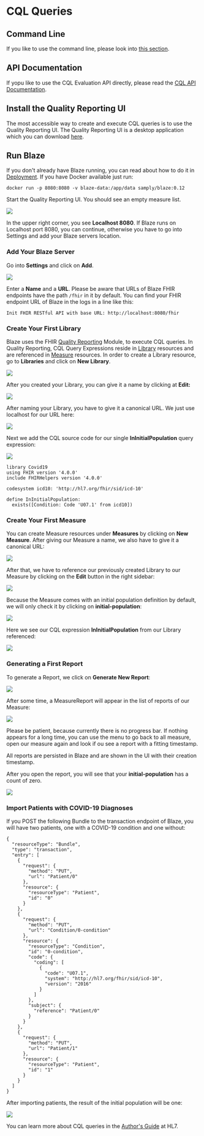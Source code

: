 # CQL Queries

## Command Line

If you like to use the command line, please look into [this section](cql-queries/command-line.md).

## API Documentation

If yopu like to use the CQL Evaluation API directly, please read the [CQL API Documentation](cql-queries/api.md).

## Install the Quality Reporting UI

The most accessible way to create and execute CQL queries is to use the Quality Reporting UI. The Quality Reporting UI is a desktop application which you can download [here](https://github.com/samply/blaze-quality-reporting-ui).

## Run Blaze

If you don't already have Blaze running, you can read about how to do it in [Deployment](deployment/README.md). If you have Docker available just run:

```
docker run -p 8080:8080 -v blaze-data:/app/data samply/blaze:0.12
```

Start the Quality Reporting UI. You should see an empty measure list.

![](cql-queries/measures.png)

In the upper right corner, you see **Localhost 8080**. If Blaze runs on Localhost port 8080, you can continue, otherwise you have to go into Settings and add your Blaze servers location.

### Add Your Blaze Server

Go into **Settings** and click on **Add**.

![](cql-queries/settings-server.png)

Enter a **Name** and a **URL**. Please be aware that URLs of Blaze FHIR endpoints have the path `/fhir` in it by default. You can find your FHIR endpoint URL of Blaze in the logs in a line like this:

```text
Init FHIR RESTful API with base URL: http://localhost:8080/fhir
```

### Create Your First Library

Blaze uses the FHIR [Quality Reporting](https://www.hl7.org/fhir/clinicalreasoning-quality-reporting.html) Module, to execute CQL queries. In Quality Reporting, CQL Query Expressions reside in [Library](https://www.hl7.org/fhir/library.html) resources and are referenced in [Measure](https://www.hl7.org/fhir/measure.html) resources. In order to create a Library resource, go to **Libraries** and click on **New Library**.

![](cql-queries/libraries-new.png)

After you created your Library, you can give it a name by clicking at **Edit:**

![](cql-queries/library-title-edit.png)

After naming your Library, you have to give it a canonical URL. We just use localhost for our URL here:

![](cql-queries/library-url-edit.png)

Next we add the CQL source code for our single **InInitialPopulation** query expression: 

![](cql-queries/library-cql.png)

```text
library Covid19
using FHIR version '4.0.0'
include FHIRHelpers version '4.0.0'

codesystem icd10: 'http://hl7.org/fhir/sid/icd-10'

define InInitialPopulation:
  exists([Condition: Code 'U07.1' from icd10])
```

### Create Your First Measure

You can create Measure resources under **Measures** by clicking on **New Measure**. After giving our Measure a name, we also have to give it a canonical URL:

![](cql-queries/measure-url-edit.png)

After that, we have to reference our previously created Library to our Measure by clicking on the **Edit** button in the right sidebar:

![](cql-queries/measure-library-edit.png)

Because the Measure comes with an initial population definition by default, we will only check it by clicking on **initial-population**:

![](cql-queries/measure-initial-population.png)

Here we see our CQL expression **InInitialPopulation** from our Library referenced:

![](cql-queries/measure-initial-population-criteria.png)

### Generating a First Report

To generate a Report, we click on **Generate New Report**:

![](cql-queries/measure-generate-report.png)

After some time, a MeasureReport will appear in the list of reports of our Measure:

![](cql-queries/measure-report-list.png)

Please be patient, because currently there is no progress bar. If nothing appears for a long time, you can use the menu to go back to all measure, open our measure again and look if ou see a report with a fitting timestamp.

All reports are persisted in Blaze and are shown in the UI with their creation timestamp.

After you open the report, you will see that your **initial-population** has a count of zero.

![](cql-queries/measure-report-1.png)

### Import Patients with COVID-19 Diagnoses

If you POST the following Bundle to the transaction endpoint of Blaze, you will have two patients, one with a COVID-19 condition and one without:

```text
{
  "resourceType": "Bundle",
  "type": "transaction",
  "entry": [
    {
      "request": {
        "method": "PUT",
        "url": "Patient/0"
      },
      "resource": {
        "resourceType": "Patient",
        "id": "0"
      }
    },
    {
      "request": {
        "method": "PUT",
        "url": "Condition/0-condition"
      },
      "resource": {
        "resourceType": "Condition",
        "id": "0-condition",
        "code": {
          "coding": [
            {
              "code": "U07.1",
              "system": "http://hl7.org/fhir/sid/icd-10",
              "version": "2016"
            }
          ]
        },
        "subject": {
          "reference": "Patient/0"
        }
      }
    },
    {
      "request": {
        "method": "PUT",
        "url": "Patient/1"
      },
      "resource": {
        "resourceType": "Patient",
        "id": "1"
      }
    }
  ]
}
```

After importing patients, the result of the initial population will be one:

![](cql-queries/measure-report-2.png)

You can learn more about CQL queries in the [Author's Guide](https://cql.hl7.org/02-authorsguide.html) at HL7.

